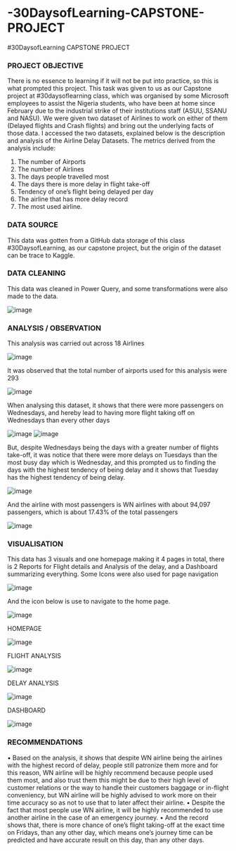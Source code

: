 # -30DaysofLearning-CAPSTONE-PROJECT
#30DaysofLearning CAPSTONE PROJECT

### PROJECT OBJECTIVE
There is no essence to learning if it will not be put into practice, so this is what prompted this project. This task was given to us as our Capstone project at #30daysoflearning class, which was organised by some Microsoft employees to assist the Nigeria students, who have been at home since February due to the industrial strike of their institutions staff (ASUU, SSANU and NASU).
We were given two dataset of Airlines to work on either of them (Delayed flights and Crash flights) and bring out the underlying facts of those data.
I accessed the two datasets, explained below is the description and analysis of the Airline Delay Datasets.
The metrics derived from the analysis include: 
1.	The number of Airports
2.	The number of Airlines
3.	The days people travelled most
4.	The days there is more delay in flight take-off
5.	Tendency of one’s flight being delayed per day
6.	The airline that has more delay record
7.	The most used airline.


### DATA SOURCE
This data was gotten from a GitHub data storage of this class #30DaysofLearning, as our capstone project, but the origin of the dataset can be trace to Kaggle.
### DATA CLEANING
This data was cleaned in Power Query, and some transformations were also made to the data.

![image](https://user-images.githubusercontent.com/106377378/179860056-dc57c65b-8f74-42a7-add9-8c6b805a940d.png)


### ANALYSIS / OBSERVATION
This analysis was carried out across 18 Airlines

![image](https://user-images.githubusercontent.com/106377378/179860106-ee52f5f1-51ec-44f5-b02f-66c2fec72707.png)

 
It was observed that the total number of airports used for this analysis were 293 

![image](https://user-images.githubusercontent.com/106377378/179860155-a068e77d-55bf-4e80-879d-be7734e0cc74.png)

 
When analysing this dataset, it shows that there were more passengers on Wednesdays, and hereby lead to having more flight taking off on Wednesdays than every other days

![image](https://user-images.githubusercontent.com/106377378/179860366-242a7aa3-9634-4a3e-acf5-1a12e9388588.png) ![image](https://user-images.githubusercontent.com/106377378/179860407-7130e1d8-0234-463d-9eb3-64be73dd2f7d.png)


   	
    
But, despite Wednesdays being the days with a greater number of flights take-off, it was notice that there were more delays on Tuesdays than the most busy day which is Wednesday, and this prompted us to finding the days with the highest tendency of being delay and it shows that Tuesday has the highest tendency of being delay.
 
 ![image](https://user-images.githubusercontent.com/106377378/179860502-d1e1e089-b2e8-44fa-9073-125227b412f9.png)


And the airline with most passengers is WN airlines with about 94,097 passengers, which is about 17.43% of the total passengers
 
 ![image](https://user-images.githubusercontent.com/106377378/179860568-e7fb53db-7514-4769-98b9-69bfc38efd64.png)

 


### VISUALISATION
This data has 3 visuals and one homepage making it 4 pages in total, there is  2 Reports for Flight details and Analysis of the delay, and a Dashboard summarizing everything. Some Icons were also used for page navigation 

 ![image](https://user-images.githubusercontent.com/106377378/179860729-dbe21968-61bc-48ea-bcb9-2a6ea7791c10.png)

 
And the icon below is use to navigate to the home page.

![image](https://user-images.githubusercontent.com/106377378/179860763-1cd0bb34-198e-4f10-901c-f4f904b098e6.png)

 
HOMEPAGE

 ![image](https://user-images.githubusercontent.com/106377378/179860844-9223998d-9b47-467f-b987-c0dfae83c911.png)


FLIGHT ANALYSIS
 
 ![image](https://user-images.githubusercontent.com/106377378/179860913-423f93fb-008c-497d-ad48-f5b1f4b16c25.png)


DELAY ANALYSIS
 
 ![image](https://user-images.githubusercontent.com/106377378/179860950-73a792fa-271d-47a7-958b-feaf42858ab2.png)

 
DASHBOARD
 
![image](https://user-images.githubusercontent.com/106377378/179860989-00a540ed-5e2b-466f-b6e1-b00fedea07ad.png)


### RECOMMENDATIONS
  •	Based on the analysis, it shows that despite WN airline being the airlines with the highest record of delay, people still patronize them more and for this reason, WN airline will be highly recommend because people used them most, and also trust them this might be due to their high level of customer relations or the way to handle their customers baggage or in-flight conveniency, but WN airline will be highly advised to work more on their time accuracy so as not to use that to later affect their airline.
•	Despite the fact that most people use  WN airline, it will be highly recommended to use another airline in the case of an emergency journey. 
•	And the record shows that, there is more chance of one’s flight taking-off at the exact time on Fridays, than any other day, which means one’s journey time can be predicted and have accurate result on this day, than any other days.
 
